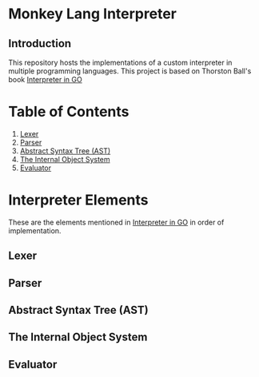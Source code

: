 # Monkey Lang Interpreter

## Introduction
This repository hosts the implementations of a custom interpreter in multiple programming languages. 
This project is based on Thorston Ball's book [Interpreter in GO](https://interpreterbook.com)

# Table of Contents

<!-- This should be table of contents -->
1. [Lexer](#lexer)
2. [Parser](#parser)
3. [Abstract Syntax Tree (AST)](#abstract-syntax-tree-ast)
4. [The Internal Object System](#the-internal-object-system)
5. [Evaluator](#evaluator)

# Interpreter Elements
These are the elements mentioned in [Interpreter in GO](https://interpreterbook.com) in order of implementation.

## Lexer

## Parser

## Abstract Syntax Tree (AST)

## The Internal Object System

## Evaluator

